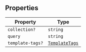 ## Properties

| Property | Type |
| ------ | ------ |
| <a id="collection"></a> `collection?` | `string` |
| <a id="query"></a> `query` | `string` |
| <a id="template-tags"></a> `template-tags?` | [`TemplateTags`](TemplateTags.md) |
